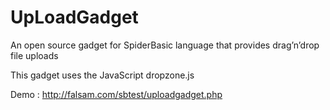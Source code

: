 # UpLoadGadget
An open source gadget for SpiderBasic language that provides drag’n’drop file uploads 

This gadget uses the JavaScript dropzone.js

Demo : http://falsam.com/sbtest/uploadgadget.php

